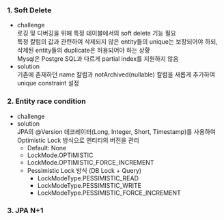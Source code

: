 ### 1. Soft Delete
- challenge <br>
 로깅 및 디버깅을 위해 특정 테이블에서의 soft delete 기능 필요 <br>
 특정 칼럼의 값과 관련하여 삭제되지 않은 entity들의 unique는 보장되어야 하되, 삭제된 entity들의 duplicate은 허용되어야 하는 상황 <br>
 Mysql은 Postgre SQL과 다르게 partial index를 지원하지 않음 <br>
- solution <br>
 기존에 존재하던 name 칼럼과 notArchived(nullable) 칼럼을 새롭게 추가하여 unique constraint 설정

### 2. Entity race condition
- challenge <br>
- solution <br>
 JPA의 @Version 데코레이터(Long, Integer, Short, Timestamp)를 사용하여 Optimistic Lock 방식으로 엔티티의 버전을 관리
  - Default: None
  - LockMode.OPTIMISTIC
  - LockMode.OPTIMISTIC_FORCE_INCREMENT
  - Pessimistic Lock 방식 (DB Lock + Query)
    - LockModeType.PESSIMISTIC_READ
    - LockModeType.PESSIMISTIC_WRITE
    - LockModeType.PESSIMISTIC_FORCE_INCREMENT
### 3. JPA N+1
